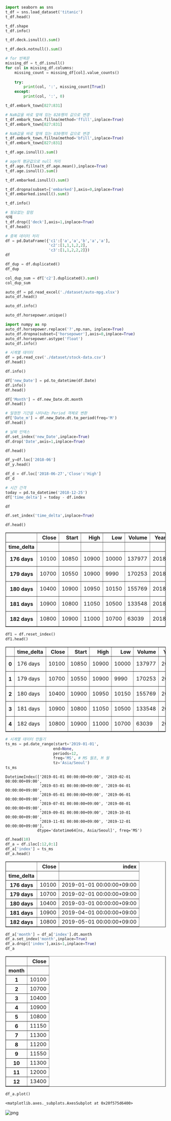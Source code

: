 ```python
import seaborn as sns
t_df = sns.load_dataset('titanic')
t_df.head()
```


```python
t_df.shape
t_df.info()
```


```python
t_df.deck.isnull().sum()
```


```python
t_df.deck.notnull().sum()
```


```python
# for 반복문
missing_df = t_df.isnull()
for col in missing_df.columns:
    missing_count = missing_df[col].value_counts()
    
    try:
        print(col, ':', missing_count[True])
    except:
        print(col, ':', 0)
```


```python
t_df.embark_town[827:831]
```


```python
# NaN값을 바로 앞에 있는 828행의 값으로 변경
t_df.embark_town.fillna(method='ffill',inplace=True)
t_df.embark_town[827:831]
```


```python
# NaN값을 바로 앞에 있는 830행의 값으로 변경
t_df.embark_town.fillna(method='bfill',inplace=True)
t_df.embark_town[827:831]
```


```python
t_df.age.isnull().sum()
```


```python
# age의 평균값으로 null 처리
t_df.age.fillna(t_df.age.mean(),inplace=True)
t_df.age.isnull().sum()
```


```python
t_df.embarked.isnull().sum()
```


```python
t_df.dropna(subset=['embarked'],axis=0,inplace=True)
t_df.embarked.isnull().sum()
```


```python
t_df.info()
```


```python
# 필요없는 칼럼 
삭제
t_df.drop(['deck'],axis=1,inplace=True)
t_df.head()
```


```python
# 중복 데이터 처리
df = pd.DataFrame({'c1':['a','a','b','a','a'],
                   'c2':[1,1,1,2,2],
                   'c3':[1,1,2,2,2]})
df
```


```python
df_dup = df.duplicated()
df_dup
```


```python
col_dup_sum = df['c2'].duplicated().sum()
col_dup_sum
```


```python
auto_df = pd.read_excel('./dataset/auto-mpg.xlsx')
auto_df.head()
```


```python
auto_df.info()
```


```python
auto_df.horsepower.unique()
```


```python
import numpy as np
auto_df.horsepower.replace('?',np.nan, inplace=True)
auto_df.dropna(subset=['horsepower'],axis=0,inplace=True)
auto_df.horsepower.astype('float')
auto_df.info()
```


```python
# 시계열 데이터
df = pd.read_csv('./dataset/stock-data.csv')
df.head()
```


```python
df.info()
```


```python
df['new_Date'] = pd.to_datetime(df.Date)
df.info()
df.head()
```


```python
df['Month'] = df.new_Date.dt.month
df.head()
```


```python
# 일정한 기간을 나타내는 Period 객체로 변환
df['Date_m'] = df.new_Date.dt.to_period(freq='M')
df.head()
```


```python
# 날짜 인덱스
df.set_index('new_Date',inplace=True)
df.drop('Date',axis=1,inplace=True)

```


```python
df.head()
```


```python
df_y=df.loc['2018-06']
df_y.head()
```


```python
df_d = df.loc['2018-06-27','Close':'High']
df_d
```


```python
# 시간 간격
today = pd.to_datetime('2018-12-25')
df['time_delta'] = today - df.index

df
```


```python
df.set_index('time_delta',inplace=True)

```


```python
df.head()
```




<div>
<style scoped>
    .dataframe tbody tr th:only-of-type {
        vertical-align: middle;
    }

    .dataframe tbody tr th {
        vertical-align: top;
    }

    .dataframe thead th {
        text-align: right;
    }
</style>
<table border="1" class="dataframe">
  <thead>
    <tr style="text-align: right;">
      <th></th>
      <th>Close</th>
      <th>Start</th>
      <th>High</th>
      <th>Low</th>
      <th>Volume</th>
      <th>Year</th>
      <th>Month</th>
      <th>Date_m</th>
    </tr>
    <tr>
      <th>time_delta</th>
      <th></th>
      <th></th>
      <th></th>
      <th></th>
      <th></th>
      <th></th>
      <th></th>
      <th></th>
    </tr>
  </thead>
  <tbody>
    <tr>
      <th>176 days</th>
      <td>10100</td>
      <td>10850</td>
      <td>10900</td>
      <td>10000</td>
      <td>137977</td>
      <td>2018</td>
      <td>7</td>
      <td>2018-07</td>
    </tr>
    <tr>
      <th>179 days</th>
      <td>10700</td>
      <td>10550</td>
      <td>10900</td>
      <td>9990</td>
      <td>170253</td>
      <td>2018</td>
      <td>6</td>
      <td>2018-06</td>
    </tr>
    <tr>
      <th>180 days</th>
      <td>10400</td>
      <td>10900</td>
      <td>10950</td>
      <td>10150</td>
      <td>155769</td>
      <td>2018</td>
      <td>6</td>
      <td>2018-06</td>
    </tr>
    <tr>
      <th>181 days</th>
      <td>10900</td>
      <td>10800</td>
      <td>11050</td>
      <td>10500</td>
      <td>133548</td>
      <td>2018</td>
      <td>6</td>
      <td>2018-06</td>
    </tr>
    <tr>
      <th>182 days</th>
      <td>10800</td>
      <td>10900</td>
      <td>11000</td>
      <td>10700</td>
      <td>63039</td>
      <td>2018</td>
      <td>6</td>
      <td>2018-06</td>
    </tr>
  </tbody>
</table>
</div>




```python
df1 = df.reset_index()
df1.head()
```




<div>
<style scoped>
    .dataframe tbody tr th:only-of-type {
        vertical-align: middle;
    }

    .dataframe tbody tr th {
        vertical-align: top;
    }

    .dataframe thead th {
        text-align: right;
    }
</style>
<table border="1" class="dataframe">
  <thead>
    <tr style="text-align: right;">
      <th></th>
      <th>time_delta</th>
      <th>Close</th>
      <th>Start</th>
      <th>High</th>
      <th>Low</th>
      <th>Volume</th>
      <th>Year</th>
      <th>Month</th>
      <th>Date_m</th>
    </tr>
  </thead>
  <tbody>
    <tr>
      <th>0</th>
      <td>176 days</td>
      <td>10100</td>
      <td>10850</td>
      <td>10900</td>
      <td>10000</td>
      <td>137977</td>
      <td>2018</td>
      <td>7</td>
      <td>2018-07</td>
    </tr>
    <tr>
      <th>1</th>
      <td>179 days</td>
      <td>10700</td>
      <td>10550</td>
      <td>10900</td>
      <td>9990</td>
      <td>170253</td>
      <td>2018</td>
      <td>6</td>
      <td>2018-06</td>
    </tr>
    <tr>
      <th>2</th>
      <td>180 days</td>
      <td>10400</td>
      <td>10900</td>
      <td>10950</td>
      <td>10150</td>
      <td>155769</td>
      <td>2018</td>
      <td>6</td>
      <td>2018-06</td>
    </tr>
    <tr>
      <th>3</th>
      <td>181 days</td>
      <td>10900</td>
      <td>10800</td>
      <td>11050</td>
      <td>10500</td>
      <td>133548</td>
      <td>2018</td>
      <td>6</td>
      <td>2018-06</td>
    </tr>
    <tr>
      <th>4</th>
      <td>182 days</td>
      <td>10800</td>
      <td>10900</td>
      <td>11000</td>
      <td>10700</td>
      <td>63039</td>
      <td>2018</td>
      <td>6</td>
      <td>2018-06</td>
    </tr>
  </tbody>
</table>
</div>




```python
# 시계열 데이터 만들기
ts_ms = pd.date_range(start='2019-01-01',
                     end=None,
                     periods=12,
                     freq='MS', # MS 월초, M 월
                     tz='Asia/Seoul')
ts_ms
```




    DatetimeIndex(['2019-01-01 00:00:00+09:00', '2019-02-01 00:00:00+09:00',
                   '2019-03-01 00:00:00+09:00', '2019-04-01 00:00:00+09:00',
                   '2019-05-01 00:00:00+09:00', '2019-06-01 00:00:00+09:00',
                   '2019-07-01 00:00:00+09:00', '2019-08-01 00:00:00+09:00',
                   '2019-09-01 00:00:00+09:00', '2019-10-01 00:00:00+09:00',
                   '2019-11-01 00:00:00+09:00', '2019-12-01 00:00:00+09:00'],
                  dtype='datetime64[ns, Asia/Seoul]', freq='MS')




```python
df.head(10)
df_a = df.iloc[:12,0:1]
df_a['index'] = ts_ms
df_a.head()
```




<div>
<style scoped>
    .dataframe tbody tr th:only-of-type {
        vertical-align: middle;
    }

    .dataframe tbody tr th {
        vertical-align: top;
    }

    .dataframe thead th {
        text-align: right;
    }
</style>
<table border="1" class="dataframe">
  <thead>
    <tr style="text-align: right;">
      <th></th>
      <th>Close</th>
      <th>index</th>
    </tr>
    <tr>
      <th>time_delta</th>
      <th></th>
      <th></th>
    </tr>
  </thead>
  <tbody>
    <tr>
      <th>176 days</th>
      <td>10100</td>
      <td>2019-01-01 00:00:00+09:00</td>
    </tr>
    <tr>
      <th>179 days</th>
      <td>10700</td>
      <td>2019-02-01 00:00:00+09:00</td>
    </tr>
    <tr>
      <th>180 days</th>
      <td>10400</td>
      <td>2019-03-01 00:00:00+09:00</td>
    </tr>
    <tr>
      <th>181 days</th>
      <td>10900</td>
      <td>2019-04-01 00:00:00+09:00</td>
    </tr>
    <tr>
      <th>182 days</th>
      <td>10800</td>
      <td>2019-05-01 00:00:00+09:00</td>
    </tr>
  </tbody>
</table>
</div>




```python
df_a['month'] = df_a['index'].dt.month
df_a.set_index('month',inplace=True)
df_a.drop(['index'],axis=1,inplace=True)
df_a
```




<div>
<style scoped>
    .dataframe tbody tr th:only-of-type {
        vertical-align: middle;
    }

    .dataframe tbody tr th {
        vertical-align: top;
    }

    .dataframe thead th {
        text-align: right;
    }
</style>
<table border="1" class="dataframe">
  <thead>
    <tr style="text-align: right;">
      <th></th>
      <th>Close</th>
    </tr>
    <tr>
      <th>month</th>
      <th></th>
    </tr>
  </thead>
  <tbody>
    <tr>
      <th>1</th>
      <td>10100</td>
    </tr>
    <tr>
      <th>2</th>
      <td>10700</td>
    </tr>
    <tr>
      <th>3</th>
      <td>10400</td>
    </tr>
    <tr>
      <th>4</th>
      <td>10900</td>
    </tr>
    <tr>
      <th>5</th>
      <td>10800</td>
    </tr>
    <tr>
      <th>6</th>
      <td>11150</td>
    </tr>
    <tr>
      <th>7</th>
      <td>11300</td>
    </tr>
    <tr>
      <th>8</th>
      <td>11200</td>
    </tr>
    <tr>
      <th>9</th>
      <td>11550</td>
    </tr>
    <tr>
      <th>10</th>
      <td>11300</td>
    </tr>
    <tr>
      <th>11</th>
      <td>12000</td>
    </tr>
    <tr>
      <th>12</th>
      <td>13400</td>
    </tr>
  </tbody>
</table>
</div>




```python
df_a.plot()
```




    <matplotlib.axes._subplots.AxesSubplot at 0x20f575d6400>




    
![png](%EC%A0%84%EC%B2%98%EB%A6%AC_guide_files/%EC%A0%84%EC%B2%98%EB%A6%AC_guide_37_1.png)
    

